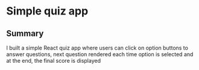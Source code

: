 # Simple quiz app

## Summary 
I built a simple React quiz app where users can click on option buttons to answer questions, next question rendered each time option is selected and at the end, the final score is displayed